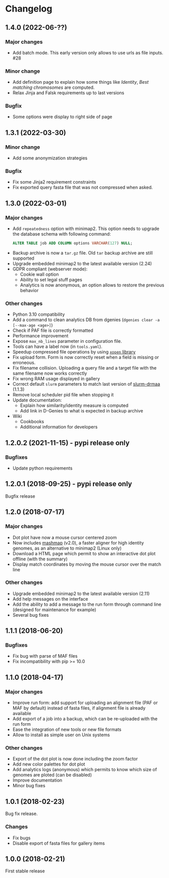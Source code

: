 # Changelog

## 1.4.0 (2022-06-??)

### Major changes

- Add batch mode. This early version only allows to use urls as file inputs. #28

### Minor change

- Add definition page to explain how some things like *Identity*, *Best matching chromosomes* are computed.
- Relax Jinja and Falsk requirements up to last versions

### Bugfix

- Some options were display to right side of page

## 1.3.1 (2022-03-30)

### Minor change

- Add some anonymization strategies

### Bugfix

- Fix some Jinja2 requirement constraints
- Fix exported query fasta file that was not compressed when asked.

## 1.3.0 (2022-03-01)

### Major changes

- Add `repeatedness` option with minimap2. This option needs to upgrade the database schema with following command:
  ```sql
  ALTER TABLE job ADD COLUMN options VARCHAR(127) NULL;
  ```
- Backup archive is now a `tar.gz` file. Old `tar` backup archive are still supported
- Upgrade embedded minimap2 to the latest available version (2.24)
- GDPR compliant (webserver mode):
  - Cookie wall option
  - Ability to set legal stuff pages
  - Analytics is now anonymous, an option allows to restore the previous behavior

### Other changes

- Python 3.10 compatibility
- Add a command to clean analytics DB from dgenies (`dgenies clear -a [--max-age <age>]`)
- Check if PAF file is correctly formatted
- Performance improvement
- Expose `max_nb_lines` parameter in configuration file.
- Tools can have a label now (in `tools.yaml`).
- Speedup compressed file operations by using [`xopen` library](https://github.com/pycompression/xopen)
- Fix upload form. Form is now correctly reset when a field is missing or erroneous.
- Fix filename collision. Uploading a query file and a target file with the same filename now works correctly
- Fix wrong RAM usage displayed in gallery
- Correct default `slurm` parameters to match last version of [slurm-drmaa](https://github.com/natefoo/slurm-drmaa) (1.1.3)
- Remove local scheduler pid file when stopping it
- Update documentation:
  - Explain how similarity/identity measure is computed
  - Add link in D-Genies to what is expected in backup archive
- Wiki
  - Cookbooks
  - Additional information for developers

## 1.2.0.2 (2021-11-15) - pypi release only

### Bugfixes

- Update python requirements

## 1.2.0.1 (2018-09-25) - pypi release only

Bugfix release

## 1.2.0 (2018-07-17)

### Major changes

- Dot plot have now a mouse cursor centered zoom
- Now includes [mashmap](https://github.com/marbl/MashMap) (v2.0), a faster aligner for high identity genomes, as an alternative to minimap2 (Linux only)
- Download a HTML page which permit to show an interactive dot plot offline (with the summary)
- Display match coordinates by moving the mouse cursor over the match line

### Other changes

- Upgrade embedded minimap2 to the latest available version (2.11)
- Add help messages on the interface
- Add the ability to add a message to the run form through command line (designed for maintenance for example)
- Several bug fixes


## 1.1.1 (2018-06-20)

### Bugfixes

- Fix bug with parse of MAF files
- Fix incompatibility with pip >= 10.0


## 1.1.0 (2018-04-17)

### Major changes

- Improve run form: add support for uploading an alignment file (PAF or MAF by default) instead of fasta files, if alignment file is already available
- Add export of a job into a backup, which can be re-uploaded with the run form
- Ease the integration of new tools or new file formats
- Allow to install as simple user on Unix systems

### Other changes

- Export of the dot plot is now done including the zoom factor
- Add new color palettes for dot plot
- Add analytics logs (anonymous) which permits to know which size of genomes are ploted (can be disabled)
- Improve documentation
- Minor bug fixes


## 1.0.1 (2018-02-23)

Bug fix release.

### Changes

- Fix bugs
- Disable export of fasta files for gallery items


## 1.0.0 (2018-02-21)

First stable release
